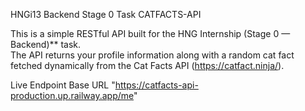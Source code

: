 HNGi13 Backend Stage 0 Task CATFACTS-API

This is a simple RESTful API built for the HNG Internship (Stage 0 — Backend)** task.  
The API returns your profile information along with a random cat fact fetched dynamically from the Cat Facts API (https://catfact.ninja/).


Live Endpoint
Base URL
"https://catfacts-api-production.up.railway.app/me"
